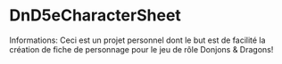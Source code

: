 # DnD5eCharacterSheet
Informations:
Ceci est un projet personnel dont le but est de facilité la création de fiche de personnage pour le jeu de rôle Donjons & Dragons!
